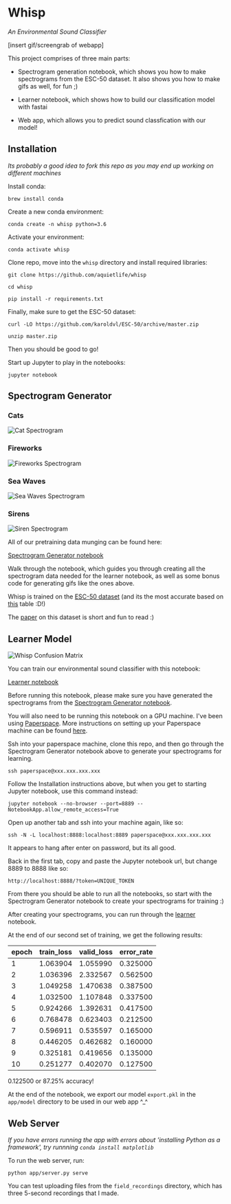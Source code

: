 # Whisp 

_An Environmental Sound Classifier_

[insert gif/screengrab of webapp]

This project comprises of three main parts:

- Spectrogram generation notebook, which shows you how to make spectrograms from the ESC-50 dataset. It also shows you how to make gifs as well, for fun ;)

- Learner notebook, which shows how to build our classification model with fastai

- Web app, which allows you to predict sound classfication with our model!

## Installation

_Its probably a good idea to fork this repo as you may end up working on different machines_

Install conda:

`brew install conda`

Create a new conda environment:

`conda create -n whisp python=3.6`

Activate your environment:

`conda activate whisp`

Clone repo, move into the `whisp` directory and install required libraries:

`git clone https://github.com/aquietlife/whisp`

`cd whisp`

`pip install -r requirements.txt`

Finally, make sure to get the ESC-50 dataset: 

`curl -LO https://github.com/karoldvl/ESC-50/archive/master.zip`

`unzip master.zip`

Then you should be good to go!

Start up Jupyter to play in the notebooks:

`jupyter notebook`

## Spectrogram Generator

### Cats

![Cat Spectrogram](https://raw.githubusercontent.com/aquietlife/whisp/master/cat.gif "Cat Spectrogram")

### Fireworks

![Fireworks Spectrogram](https://raw.githubusercontent.com/aquietlife/whisp/master/fireworks.gif "Fireworks Spectrogram")

### Sea Waves

![Sea Waves Spectrogram](https://raw.githubusercontent.com/aquietlife/whisp/master/sea_waves.gif "Sea Waves Spectrogram")

### Sirens

![Siren Spectrogram](https://raw.githubusercontent.com/aquietlife/whisp/master/siren.gif "Siren Spectrogram")

All of our pretraining data munging can be found here:

[Spectrogram Generator notebook](https://github.com/aquietlife/whisp/blob/master/spectrogram-generator.ipynb)

Walk through the notebook, which guides you through creating all the spectrogram data needed for the learner notebook, as well as some bonus code for generating gifs like the ones above.

Whisp is trained on the [ESC-50 dataset](https://github.com/karoldvl/ESC-50) (and its the most accurate based on [this](https://github.com/karoldvl/ESC-50#results) table :D!)

The [paper](http://karol.piczak.com/papers/Piczak2015-ESC-Dataset.pdf) on this dataset is short and fun to read :)

## Learner Model

![Whisp Confusion Matrix](https://raw.githubusercontent.com/aquietlife/whisp/master/whisp_confusion_matrix.png "Whisp Confusion Matrix")

You can train our environmental sound classifier with this notebook:

[Learner notebook](https://github.com/aquietlife/whisp/blob/master/learner.ipynb)

Before running this notebook, please make sure you have generated the spectrograms from the [Spectrogram Generator notebook](https://github.com/aquietlife/whisp/blob/master/spectrogram-generator.ipynb).

You will also need to be running this notebook on a GPU machine. I've been using [Paperspace](https://www.paperspace.com/). More instructions on setting up your Paperspace machine can be found [here](https://github.com/reshamas/fastai_deeplearn_part1/blob/master/tools/paperspace.md).

Ssh into your paperspace machine, clone this repo, and then go through the Spectrogram Generator notebook above to generate your spectrograms for learning.

`ssh paperspace@xxx.xxx.xxx.xxx`

Follow the Installation instructions above, but when you get to starting Jupyter notebook, use this command instead:

`jupyter notebook --no-browser --port=8889 --NotebookApp.allow_remote_access=True`

Open up another tab and ssh into your machine again, like so:

`ssh -N -L localhost:8888:localhost:8889 paperspace@xxx.xxx.xxx.xxx`

It appears to hang after enter on password, but its all good.

Back in the first tab, copy and paste the Jupyter notebook url, but change 8889 to 8888 like so:

`http://localhost:8888/?token=UNIQUE_TOKEN`

From there you should be able to run all the notebooks, so start with the Spectrogram Generator notebook to create your spectrograms for training :)

After creating your spectrograms, you can run through the [learner](https://github.com/aquietlife/whisp/blob/master/learner.ipynb) notebook.

At the end of our second set of training, we get the following results:

| epoch 	| train_loss 	| valid_loss 	| error_rate 	|
|-------	|------------	|------------	|------------	|
|  1    	| 1.063904   	| 1.055990   	| 0.325000   	|
| 2     	| 1.036396   	| 2.332567   	| 0.562500   	|
| 3     	| 1.049258   	| 1.470638   	| 0.387500   	|
| 4     	| 1.032500   	| 1.107848   	| 0.337500   	|
| 5     	| 0.924266   	| 1.392631   	| 0.417500   	|
| 6     	| 0.768478   	| 0.623403   	| 0.212500   	|
| 7     	| 0.596911   	| 0.535597   	| 0.165000   	|
| 8     	| 0.446205   	| 0.462682   	| 0.160000   	|
| 9     	| 0.325181   	| 0.419656   	| 0.135000   	|
| 10    	| 0.251277   	| 0.402070   	| 0.127500   	|

0.122500 or 87.25% accuracy! 

At the end of the notebook, we export our model `export.pkl` in the `app/model` directory to be used in our web app ^_^

## Web Server

_If you have errors running the app with errors about 'installing Python as a framework', try runnning `conda install matplotlib`_

To run the web server, run:

`python app/server.py serve`

You can test uploading files from the `field_recordings` directory, which has three 5-second recordings that I made.
